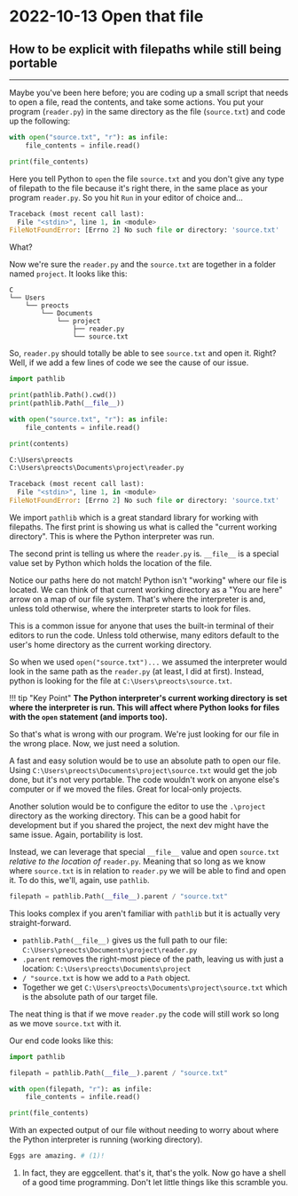 # 2022-10-13 Open that file

## How to be explicit with filepaths while still being portable

---

Maybe you've been here before; you are coding up a small script that needs to
open a file, read the contents, and take some actions.  You put your program
(`reader.py`) in the same directory as the file (`source.txt`) and code up the
following:

``` py title="reader.py"
with open("source.txt", "r"): as infile:
    file_contents = infile.read()

print(file_contents)
```

Here you tell Python to `open` the file `source.txt` and you don't give any type
of filepath to the file because it's right there, in the same place as your
program `reader.py`.  So you hit `Run` in your editor of choice and...

``` py title="console output" hl_lines="3"
Traceback (most recent call last):
  File "<stdin>", line 1, in <module>
FileNotFoundError: [Errno 2] No such file or directory: 'source.txt'
```

What?

Now we're sure the `reader.py` and the `source.txt` are together in a folder
named `project`.  It looks like this:

``` title="directory tree"
C
└── Users
    └── preocts
        └── Documents
            └── project
                ├── reader.py
                └── source.txt
```

So, `reader.py` should totally be able to see `source.txt` and open it. Right?
Well, if we add a few lines of code we see the cause of our issue.

``` py title="reader.py" hl_lines="1 3-4"
import pathlib

print(pathlib.Path().cwd())
print(pathlib.Path(__file__))

with open("source.txt", "r"): as infile:
    file_contents = infile.read()

print(contents)
```

```py title="Console output" hl_lines="1-2"
C:\Users\preocts
C:\Users\preocts\Documents\project\reader.py

Traceback (most recent call last):
  File "<stdin>", line 1, in <module>
FileNotFoundError: [Errno 2] No such file or directory: 'source.txt'
```

We import `pathlib` which is a great standard library for working with
filepaths. The first print is showing us what is called the "current working
directory".  This is where the Python interpreter was run.

The second print is telling us where the `reader.py` is. `__file__` is a special
value set by Python which holds the location of the file.

Notice our paths here do not match! Python isn't "working" where our file is
located. We can think of that current working directory as a "You are here"
arrow on a map of our file system.  That's where the interpreter is and, unless
told otherwise, where the interpreter starts to look for files.

This is a common issue for anyone that uses the built-in terminal of their
editors to run the code.  Unless told otherwise, many editors default to the
user's home directory as the current working directory.

So when we used `open("source.txt")...` we assumed the interpreter would look in
the same path as the `reader.py` (at least, I did at first). Instead, python is
looking for the file at `C:\Users\preocts\source.txt`.

!!! tip "Key Point"
    **The Python interpreter's current working directory is set where the
    interpreter is run. This will affect where Python looks for files with the
    `open` statement (and imports too).**


So that's what is wrong with our program. We're just looking for our file in the
wrong place. Now, we just need a solution.

A fast and easy solution would be to use an absolute path to open our file.
Using `C:\Users\preocts\Documents\project\source.txt` would get the job done,
but it's not very portable. The code wouldn't work on anyone else's computer or
if we moved the files. Great for local-only projects.

Another solution would be to configure the editor to use the `.\project`
directory as the working directory. This can be a good habit for development but
if you shared the project, the next dev might have the same issue. Again,
portability is lost.

Instead, we can leverage that special `__file__` value and open `source.txt`
*relative to the location of* `reader.py`. Meaning that so long as we know where
`source.txt` is in relation to `reader.py` we will be able to find and open it.
To do this, we'll, again, use `pathlib`.

``` py
filepath = pathlib.Path(__file__).parent / "source.txt"
```

This looks complex if you aren't familiar with `pathlib` but it is actually very
straight-forward.

- `pathlib.Path(__file__)` gives us the full path to our file:
  `C:\Users\preocts\Documents\project\reader.py`
- `.parent` removes the right-most piece of the path, leaving us with just a
  location: `C:\Users\preocts\Documents\project`
- `/ "source.txt` is how we add to a `Path` object.
- Together we get `C:\Users\preocts\Documents\project\source.txt` which is the
  absolute path of our target file.

The neat thing is that if we move `reader.py` the code will still work so long
as we move `source.txt` with it.

Our end code looks like this:

``` py title="reader.py" hl_lines="1 3"
import pathlib

filepath = pathlib.Path(__file__).parent / "source.txt"

with open(filepath, "r"): as infile:
    file_contents = infile.read()

print(file_contents)
```

With an expected output of our file without needing to worry about where the
Python interpreter is running (working directory).

``` py title="Console output"
Eggs are amazing. # (1)!
```

1. In fact, they are eggcellent.  that's it, that's the yolk.  Now go have a shell of a good time programming.  Don't let little things like this scramble you.
